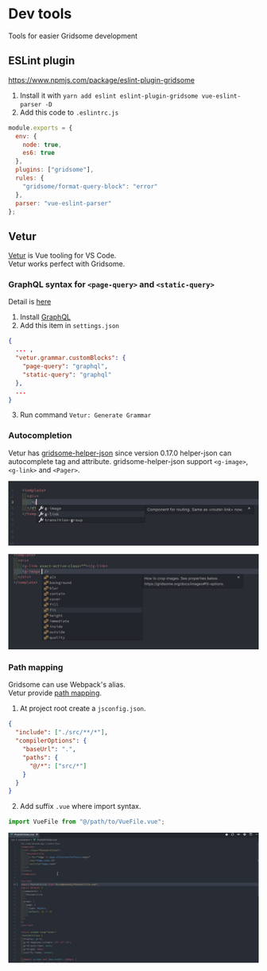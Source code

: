 # Dev tools

Tools for easier Gridsome development


## ESLint plugin
https://www.npmjs.com/package/eslint-plugin-gridsome

1. Install it with `yarn add eslint eslint-plugin-gridsome vue-eslint-parser -D`
2. Add this code to `.eslintrc.js`
```javascript
module.exports = {
  env: {
    node: true,
    es6: true
  },
  plugins: ["gridsome"],
  rules: {
    "gridsome/format-query-block": "error"
  },
  parser: "vue-eslint-parser"
};
```

## Vetur

[Vetur](https://marketplace.visualstudio.com/items?itemName=octref.vetur) is Vue tooling for VS Code.  
Vetur works perfect with Gridsome.

### GraphQL syntax for `<page-query>` and `<static-query>`

Detail is [here](https://github.com/vuejs/vetur/issues/975#issuecomment-461197031)  

1. Install [GraphQL](https://marketplace.visualstudio.com/items?itemName=kumar-harsh.graphql-for-vscode)
2. Add this item in `settings.json`
```json
{
  ... ,
  "vetur.grammar.customBlocks": {
    "page-query": "graphql",
    "static-query": "graphql"
  },
  ...
}
```

3. Run command `Vetur: Generate Grammar`

### Autocompletion

Vetur has [gridsome-helper-json](https://www.npmjs.com/package/gridsome-helper-json) since version 0.17.0
helper-json can autocomplete tag and attribute.
gridsome-helper-json support `<g-image>`, `<g-link>` and `<Pager>`.

![autocompletion-tag](./images/autocompletion-tag.png)

![autocompletion-attribute](./images/autocompletion-attribute.png)

### Path mapping

Gridsome can use Webpack's alias.  
Vetur provide [path mapping](https://github.com/vuejs/vetur/blob/master/docs/setup.md#path-mapping).

1. At project root create a `jsconfig.json`.

```json
{
  "include": ["./src/**/*"],
  "compilerOptions": {
    "baseUrl": ".",
    "paths": {
      "@/*": ["src/*"]
    }
  }
}
```

2. Add suffix `.vue` where import syntax.

```js
import VueFile from "@/path/to/VueFile.vue";
```

![path-mapping](./images/path-mapping.gif)
